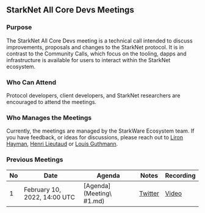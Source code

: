 ## StarkNet All Core Devs Meetings

### Purpose

The StarkNet All Core Devs meeting is a technical call intended to discuss improvements, proposals and changes to the StarkNet protocol. It is in contrast to the Community Calls, which focus on the tooling, dapps and infrastructure is available for users to interact within the StarkNet ecosystem.

### Who Can Attend

Protocol developers, client developers, and StarkNet researchers are encouraged to attend the meetings. 

### Who Manages the Meetings

Currently, the meetings are managed by the StarkWare Ecosystem team. If you have feedback, or ideas for discussions, please reach out to [Liron Hayman](https://twitter.com/HaymanLiron), [Henri Lieutaud](https://twitter.com/HenriLieutaud) or [Louis Guthmann](https://twitter.com/guthl). 

### Previous Meetings

| No  | Date                                 | Agenda                                              | Notes                                                                                                                                                                    | Recording                                                                          |
| --- | ------------------------------------ | --------------------------------------------------- | ------------------------------------------------------------------------------------------------------------------------------------------------------------------------ | ---------------------------------------------------------------------------------- |
| 1   | February 10, 2022, 14:00 UTC          | [Agenda](Meeting\ #1.md) | [Twitter]()                                             | [Video](https://us02web.zoom.us/rec/share/UrXVrIBa-hzbb8ckFwmE5n54HnNH_GlaMli33fNFNrc717sFliBfxFD-5WLXzMQD.6BG5HeqO36XDWUSt) 
